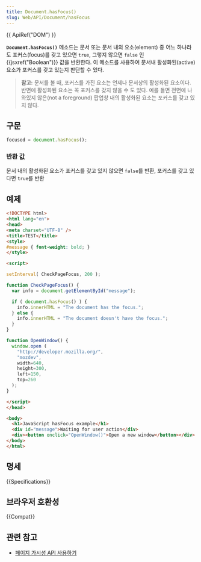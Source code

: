 ```yaml
---
title: Document.hasFocus()
slug: Web/API/Document/hasFocus
---
```


{{ ApiRef("DOM") }}

**`Document.hasFocus()`** 메소드는 문서 또는 문서 내의 요소(element) 중 어느 하나라도 포커스(focus)를 갖고 있으면 `true`, 그렇지 않으면 `false` 인 {{jsxref("Boolean")}} 값을 반환한다. 이 메소드를 사용하여 문서내 활성화된(active) 요소가 포커스를 갖고 있는지 판단할 수 있다.

> **참고:** 문서를 볼 때, 포커스를 가진 요소는 언제나 문서상의 활성화된 요소이다. 반면에 활성화된 요소는 꼭 포커스를 갖지 않을 수 도 있다. 예를 들면 전면에 나와있지 않은(not a foreground) 팝업창 내의 활성화된 요소는 포커스를 갖고 있지 않다.

## 구문

```js
focused = document.hasFocus();
```

### 반환 값

문서 내의 활성화된 요소가 포커스를 갖고 있지 않으면 `false`를 반환, 포커스를 갖고 있다면 `true`를 반환

## 예제

```html
<!DOCTYPE html>
<html lang="en">
<head>
<meta charset="UTF-8" />
<title>TEST</title>
<style>
#message { font-weight: bold; }
</style>

<script>

setInterval( CheckPageFocus, 200 );

function CheckPageFocus() {
  var info = document.getElementById("message");

  if ( document.hasFocus() ) {
    info.innerHTML = "The document has the focus.";
  } else {
    info.innerHTML = "The document doesn't have the focus.";
  }
}

function OpenWindow() {
  window.open (
    "http://developer.mozilla.org/",
    "mozdev",
    width=640,
    height=300,
    left=150,
    top=260
  );
}

</script>
</head>

<body>
  <h1>JavaScript hasFocus example</h1>
  <div id="message">Waiting for user action</div>
  <div><button onclick="OpenWindow()">Open a new window</button></div>
</body>
</html>
```

## 명세

{{Specifications}}

## 브라우저 호환성

{{Compat}}

## 관련 참고

- [페이지 가시성 API 사용하기](/ko/docs/Web/Guide/User_experience/Using_the_Page_Visibility_API)
